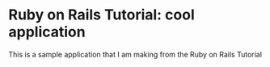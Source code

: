 # Ruby on Rails Tutorial: cool application

This is a sample application that I am making from the Ruby on Rails Tutorial